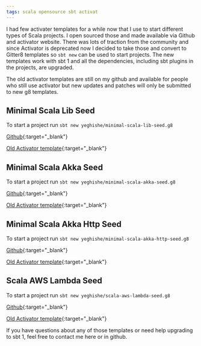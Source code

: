 ```yaml
---
tags: scala opensource sbt activat
---
```


I had few activater templates for a while now that I use to start different types of Scala projects. I open sourced those and made available via Github and activator website. There was lots of traction from the community and since Activator is deprecated now I decided to take those and convert to Gitter8 templates so `sbt new` can be used to start projects. The new templates work with sbt 1 and all the dependencies, including sbt plugins in the projects, are upgraded.

<!--more-->

The old activator templates are still on my github and available for people who still use activator but new updates and patches will only be submitted to new g8 templates.

## Minimal Scala Lib Seed

To start a project run `sbt new yeghishe/minimal-scala-lib-seed.g8`

[Github](https://github.com/yeghishe/minimal-scala-lib-seed.g8){:target="_blank"}

[Old Activator template](https://github.com/yeghishe/minimal-scala-lib-seed){:target="_blank"}

## Minimal Scala Akka Seed

To start a project run `sbt new yeghishe/minimal-scala-akka-seed.g8`

[Github](https://github.com/yeghishe/minimal-scala-akka-seed.g8){:target="_blank"}

[Old Activator template](https://github.com/yeghishe/minimal-scala-akka-seed){:target="_blank"}

## Minimal Scala Akka Http Seed

To start a project run `sbt new yeghishe/minimal-scala-akka-http-seed.g8`

[Github](https://github.com/yeghishe/minimal-scala-akka-http-seed.g8){:target="_blank"}

[Old Activator template](https://github.com/yeghishe/minimal-scala-akka-http-seed){:target="_blank"}

## Scala AWS Lambda Seed

To start a project run `sbt new yeghishe/scala-aws-lambda-seed.g8`

[Github](https://github.com/yeghishe/scala-aws-lambda-seed.g8){:target="_blank"}

[Old Activator template](https://github.com/yeghishe/scala-aws-lambda-seed){:target="_blank"}


If you have questions about any of those templates or need help upgrading to sbt 1, feel free to contact me here or in github.
